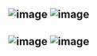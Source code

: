 ![image](https://user-images.githubusercontent.com/87138262/160074444-836dccbc-c697-4adc-b19a-fc8c7225cd84.png)
![image](https://user-images.githubusercontent.com/87138262/160074475-38b619a0-a11d-4d61-a22a-963e1bb8ce0e.png)
---
![image](https://user-images.githubusercontent.com/87138262/160074519-0b094bec-82a5-412e-a955-974522f9117d.png)
![image](https://user-images.githubusercontent.com/87138262/160074550-7c2b12a2-c374-43c4-adbe-42fb744430a9.png)
---





